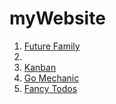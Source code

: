 # myWebsite
1. [Future Family](https://anggabanny.github.io/FinalProject-Intro/)
2. []()
2. [Kanban](https://kanban-52877.firebaseapp.com/)
2. [Go Mechanic](https://gomechanic.herokuapp.com/)
3. [Fancy Todos](http://fancytodo.anggabanny.online/)
